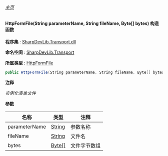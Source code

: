 ###### [主页](./Index.md "主页")

#### HttpFormFile(String parameterName, String fileName, Byte[] bytes) 构造函数

**程序集** : [SharpDevLib.Transport.dll](./SharpDevLib.Transport.assembly.md "SharpDevLib.Transport.dll")

**命名空间** : [SharpDevLib.Transport](./SharpDevLib.Transport.namespace.md "SharpDevLib.Transport")

**所属类型** : [HttpFormFile](./SharpDevLib.Transport.HttpFormFile.md "HttpFormFile")

``` csharp
public HttpFormFile(String parameterName, String fileName, Byte[] bytes)
```
**注释**

*实例化表单文件*


**参数**

|名称|类型|注释|
|---|---|---|
|parameterName|[String](https://learn.microsoft.com/en-us/dotnet/api/system.string "String")|参数名称|
|fileName|[String](https://learn.microsoft.com/en-us/dotnet/api/system.string "String")|文件名|
|bytes|[Byte\[\]](https://learn.microsoft.com/en-us/dotnet/api/system.byte[] "Byte\[\]")|文件字节数组|


